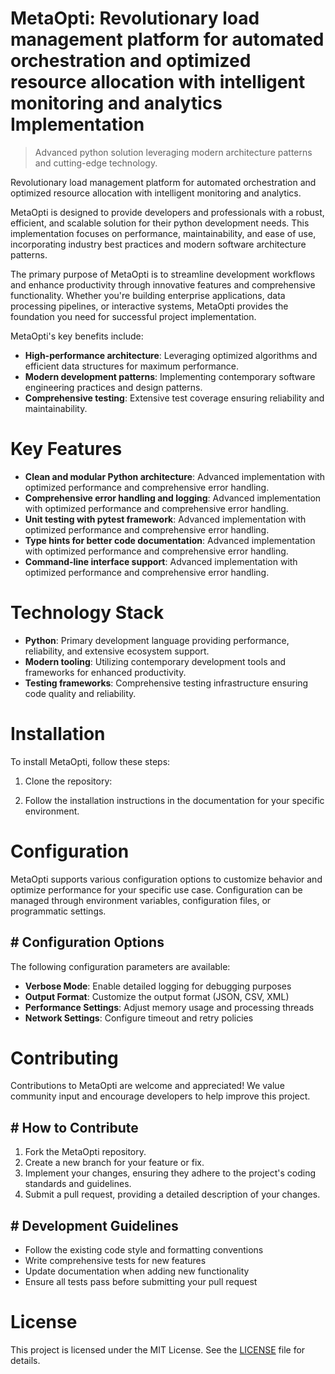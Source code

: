 <!-- fallback_MetaOpti_20250802194402_66396 -->

# MetaOpti: Revolutionary load management platform for automated orchestration and optimized resource allocation with intelligent monitoring and analytics Implementation
> Advanced python solution leveraging modern architecture patterns and cutting-edge technology.

Revolutionary load management platform for automated orchestration and optimized resource allocation with intelligent monitoring and analytics.

MetaOpti is designed to provide developers and professionals with a robust, efficient, and scalable solution for their python development needs. This implementation focuses on performance, maintainability, and ease of use, incorporating industry best practices and modern software architecture patterns.

The primary purpose of MetaOpti is to streamline development workflows and enhance productivity through innovative features and comprehensive functionality. Whether you're building enterprise applications, data processing pipelines, or interactive systems, MetaOpti provides the foundation you need for successful project implementation.

MetaOpti's key benefits include:

* **High-performance architecture**: Leveraging optimized algorithms and efficient data structures for maximum performance.
* **Modern development patterns**: Implementing contemporary software engineering practices and design patterns.
* **Comprehensive testing**: Extensive test coverage ensuring reliability and maintainability.

# Key Features

* **Clean and modular Python architecture**: Advanced implementation with optimized performance and comprehensive error handling.
* **Comprehensive error handling and logging**: Advanced implementation with optimized performance and comprehensive error handling.
* **Unit testing with pytest framework**: Advanced implementation with optimized performance and comprehensive error handling.
* **Type hints for better code documentation**: Advanced implementation with optimized performance and comprehensive error handling.
* **Command-line interface support**: Advanced implementation with optimized performance and comprehensive error handling.

# Technology Stack

* **Python**: Primary development language providing performance, reliability, and extensive ecosystem support.
* **Modern tooling**: Utilizing contemporary development tools and frameworks for enhanced productivity.
* **Testing frameworks**: Comprehensive testing infrastructure ensuring code quality and reliability.

# Installation

To install MetaOpti, follow these steps:

1. Clone the repository:


2. Follow the installation instructions in the documentation for your specific environment.

# Configuration

MetaOpti supports various configuration options to customize behavior and optimize performance for your specific use case. Configuration can be managed through environment variables, configuration files, or programmatic settings.

## # Configuration Options

The following configuration parameters are available:

* **Verbose Mode**: Enable detailed logging for debugging purposes
* **Output Format**: Customize the output format (JSON, CSV, XML)
* **Performance Settings**: Adjust memory usage and processing threads
* **Network Settings**: Configure timeout and retry policies

# Contributing

Contributions to MetaOpti are welcome and appreciated! We value community input and encourage developers to help improve this project.

## # How to Contribute

1. Fork the MetaOpti repository.
2. Create a new branch for your feature or fix.
3. Implement your changes, ensuring they adhere to the project's coding standards and guidelines.
4. Submit a pull request, providing a detailed description of your changes.

## # Development Guidelines

* Follow the existing code style and formatting conventions
* Write comprehensive tests for new features
* Update documentation when adding new functionality
* Ensure all tests pass before submitting your pull request

# License

This project is licensed under the MIT License. See the [LICENSE](https://github.com/cerenyilmazjinx/MetaOpti/blob/main/LICENSE) file for details.
